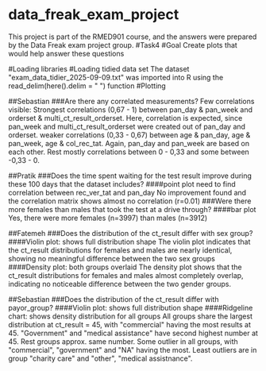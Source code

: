 # data_freak_exam_project
This project is part of the RMED901 course, and the answers were prepared by the Data Freak exam project group.
#Task4
#Goal
Create plots that would help answer these questions

#Loading libraries
#Loading tidied data set
The dataset "exam_data_tidier_2025-09-09.txt" was imported into R using the read_delim(here().delim = " ") function
#Plotting

##Sebastian
###Are there any correlated measurements?
Few correlations visible: 
Strongest correlations (0,67 - 1) between pan_day & pan_week and orderset & multi_ct_result_orderset. Here, correlation is expected, since pan_week and multi_ct_result_orderset were created out of pan_day and orderset.
weaker correlations (0,33 - 0,67) between age & pan_day, age & pan_week, age & col_rec_tat. Again, pan_day and pan_week are based on each other. 
Rest mostly correlations between 0 - 0,33 and some between -0,33 - 0.

##Pratik
###Does the time spent waiting for the test result improve during these 100 days that the dataset includes?
####point plot
need to find correlation between rec_ver_tat and pan_day
No improvement found and the correlation matrix shows almost no correlation (r=0.01)
###Were there more females than males that took the test at a drive through?
####bar plot
Yes, there were more females (n=3997) than males (n=3912)

##Fatemeh
###Does the distribution of the ct_result differ with sex group?
####Violin plot: shows full distribution shape
The violin plot indicates that the ct_result distributions for females and males are nearly identical, showing no meaningful difference between the two sex groups
####Density plot: both groups overlaid
The density plot shows that the ct_result distributions for females and males almost completely overlap, indicating no noticeable difference between the two gender groups.

##Sebastian
###Does the distribution of the ct_result differ with payor_group?
####Violin plot: shows full distribution shape
####Ridgeline chart: shows density distribution for all groups
All groups share the largest distribution at ct_result = 45, with "commercial" having the most results at 45.
"Government" and "medical assistance" have second highest number at 45. Rest groups approx. same number.
Some outlier in all groups, with "commercial", "government" and "NA" having the most. Least outliers are in group "charity care" and "other", "medical assistnance".